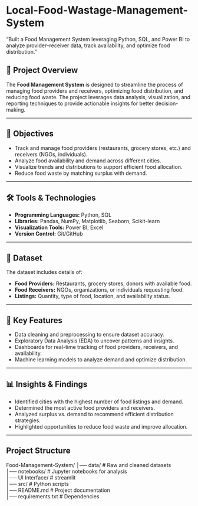 # Local-Food-Wastage-Management-System
“Built a Food Management System leveraging Python, SQL, and Power BI to analyze provider–receiver data, track availability, and optimize food distribution.”

## 📌 Project Overview  
The **Food Management System** is designed to streamline the process of managing food providers and receivers, optimizing food distribution, and reducing food waste. The project leverages data analysis, visualization, and reporting techniques to provide actionable insights for better decision-making.  

---

## 🎯 Objectives  
- Track and manage food providers (restaurants, grocery stores, etc.) and receivers (NGOs, individuals).  
- Analyze food availability and demand across different cities.  
- Visualize trends and distributions to support efficient food allocation.  
- Reduce food waste by matching surplus with demand.  

---

## 🛠️ Tools & Technologies  
- **Programming Languages:** Python, SQL  
- **Libraries:** Pandas, NumPy, Matplotlib, Seaborn, Scikit-learn  
- **Visualization Tools:** Power BI, Excel  
- **Version Control:** Git/GitHub  

---

## 📂 Dataset  
The dataset includes details of:  
- **Food Providers:** Restaurants, grocery stores, donors with available food.  
- **Food Receivers:** NGOs, organizations, or individuals requesting food.  
- **Listings:** Quantity, type of food, location, and availability status.  

---

## 🔑 Key Features  
- Data cleaning and preprocessing to ensure dataset accuracy.  
- Exploratory Data Analysis (EDA) to uncover patterns and insights.  
- Dashboards for real-time tracking of food providers, receivers, and availability.  
- Machine learning models to analyze demand and optimize distribution.  

---

## 📊 Insights & Findings  
- Identified cities with the highest number of food listings and demand.  
- Determined the most active food providers and receivers.  
- Analyzed surplus vs. demand to recommend efficient distribution strategies.  
- Highlighted opportunities to reduce food waste and improve allocation.  

---

## Project Structure
Food-Management-System/
│── data/                 # Raw and cleaned datasets  
│── notebooks/            # Jupyter notebooks for analysis  
│── UI Interface/           # streamlit  
│── src/                  # Python scripts  
│── README.md             # Project documentation  
│── requirements.txt      # Dependencies  


